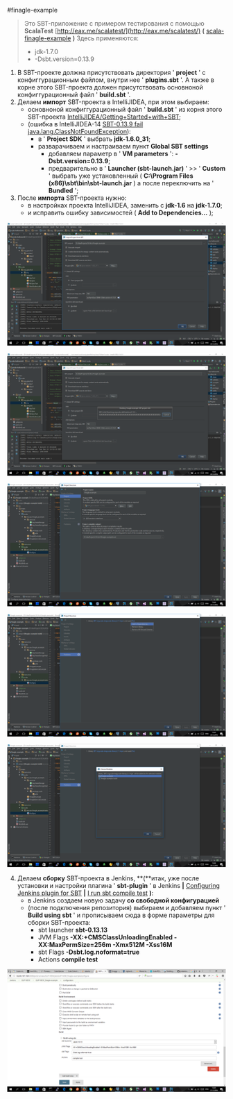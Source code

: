 #finagle-example

> Это SBT-приложение с примером тестирования с помощью **ScalaTest** [http://eax.me/scalatest/](http://eax.me/scalatest/)  **(** [scala-finagle-example](https://github.com/afiskon/scala-finagle-example) **)**
> Здесь применяются:
>
> * jdk-1.7.0
> * -Dsbt.version=0.13.9


1. В SBT-проекте должна присутствовать директория  ' **project** '  с конфиггурационным файлом, внутри нее  ' **plugins.sbt** '.
   А также в корне этого SBT-проекта должен присутствовать основноной конфиггурационный файл  ' **build.sbt** '.
2. Делаем **импорт** SBT-проекта в IntelliJIDEA, при этом выбираем:
   - основноной конфиггурационный файл  ' **build.sbt** ' из корня этого SBT-проекта [IntelliJIDEA/Getting+Started+with+SBT](https://confluence.jetbrains.com/display/IntelliJIDEA/Getting+Started+with+SBT);
   - (ошибка в IntelliJIDEA-14 [SBT-0.13.9 fail java.lang.ClassNotFoundException](https://intellij-support.jetbrains.com/hc/en-us/community/posts/206633295-SBT-0-13-9-fail-java-lang-ClassNotFoundException-org-jetbrains-sbt-ReadProject-)):
     - в  ' **Project SDK** '  выбрать **jdk-1.6.0_31**;
     - разварачиваем и настраиваем пункт **Global SBT settings**
        - добавляем параметр в  ' **VM parameters** ': **-Dsbt.version=0.13.9**;
        - предварительно в  ' **Launcher (sbt-launch.jar)** '  >>  ' **Custom** '  выбрать уже установленный ( **C:\Program Files (x86)\sbt\bin\sbt-launch.jar** ) а после переключить на  ' **Bundled** ';
3. После **импорта** SBT-проекта нужно:
   - в настройках проекта IntelliJIDEA, заменить с **jdk-1.6** на **jdk-1.7.0**;
   - и исправить ошибку зависимостей ( **Add to Dependencies...** );


![1.1](1.1.png)

![1.2](1.2.png)

![2](2.png)

![3.1](3.1.png)

![3.2](3.2.png)

4. Делаем **сборку** SBT-проекта в Jenkins, **(**итак, уже после установки и настройки плагина  ' **sbt-plugin** '  в Jenkins **|** [Configuring Jenkins plugin for SBT](http://www.cakesolutions.net/teamblogs/2012/01/05/configuring-jenkins-plugin-for-sbt) **|** [I run sbt compile test](http://stackoverflow.com/questions/30103523/is-it-possible-to-do-incremental-testing-with-sbt-and-jenkins) **)**:
   - в Jenkins создаем новую задачу **со свободной конфигурацией**
   - (после подключения репозитория) выбираем и добавляем пункт  ' **Build using sbt** ' и прописываем сюда в форме параметры для сборки SBT-проекта:
     - sbt launcher	**sbt-0.13.13**
     - JVM Flags **-XX:+CMSClassUnloadingEnabled -XX:MaxPermSize=256m -Xmx512M -Xss16M**
     - sbt Flags **-Dsbt.log.noformat=true**
     - Actions **compile test**

![4](4.png)
